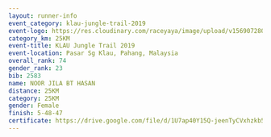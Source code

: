 ```yaml
---
layout: runner-info 
event_category: klau-jungle-trail-2019 
event-logo: https://res.cloudinary.com/raceyaya/image/upload/v1569072808/logo/klau-image_qwwxyw.png
category_km: 25KM 
event-title: KLAU Jungle Trail 2019 
event-location: Pasar Sg Klau, Pahang, Malaysia 
overall_rank: 74
gender_rank: 23
bib: 2583
name: NOOR JILA BT HASAN
distance: 25KM
category: 25KM
gender: Female
finish: 5-48-47
certificate: https://drive.google.com/file/d/1U7ap40Y15Q-jeenTyCVxhzkb55h5S1Ye/view?usp=sharing
---
```

